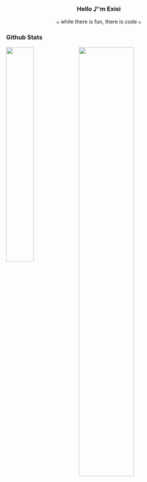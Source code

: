 <h3 align="center">Hello ♪'m Exisi</h3>

<p align="center">๑ while there is fun, there is code ๑</p>

### Github Stats

<span>

 <a  href="https://github.com/Exisi/Exisi/tree/main/Brain-storming">

  <img min-device-width="20px" src="https://github-stats.exi.software/api?username=Exisi&show_icons=true&icon_color=0969da&text_color=575f6a&bg_color=ffffff&hide_title=true&include_all_commits=true" width="54.6%"/>

 </a>

 <a href="https://github.com/Exisi/Exisi/tree/main/BookMarks">

  <img  align="left" min-device-width="30px" src="https://github-stats.exi.software/api/top-langs/?username=Exisi&layout=compact&text_color=575f6a&count_private=true&theme=default" width="38.6%"/>

 </a>

</span>

